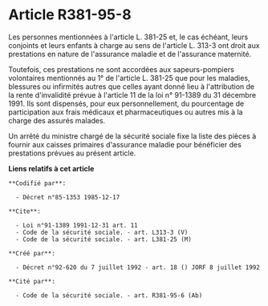 # Article R381-95-8

Les personnes mentionnées à l'article L. 381-25 et, le cas échéant, leurs conjoints et leurs enfants à charge au sens de
l'article L. 313-3 ont droit aux prestations en nature de l'assurance maladie et de l'assurance maternité.

Toutefois, ces prestations ne sont accordées aux sapeurs-pompiers volontaires mentionnés au 1° de l'article L. 381-25 que
pour les maladies, blessures ou infirmités autres que celles ayant donné lieu à l'attribution de la rente d'invalidité prévue
à l'article 11 de la loi n° 91-1389 du 31 décembre 1991. Ils sont dispensés, pour eux personnellement, du pourcentage de
participation aux frais médicaux et pharmaceutiques ou autres mis à la charge des assurés malades.

Un arrêté du ministre chargé de la sécurité sociale fixe la liste des pièces à fournir aux caisses primaires d'assurance
maladie pour bénéficier des prestations prévues au présent article.

**Liens relatifs à cet article**

	**Codifié par**:

	  - Décret n°85-1353 1985-12-17

	**Cite**:

	  - Loi n°91-1389 1991-12-31 art. 11
	  - Code de la sécurité sociale. - art. L313-3 (V)
	  - Code de la sécurité sociale. - art. L381-25 (M)

	**Créé par**:

	  - Décret n°92-620 du 7 juillet 1992 - art. 18 () JORF 8 juillet 1992

	**Cité par**:

	  - Code de la sécurité sociale. - art. R381-95-6 (Ab)
